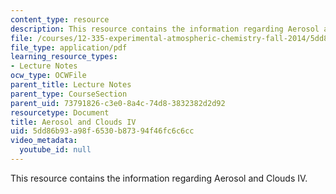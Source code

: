 ```yaml
---
content_type: resource
description: This resource contains the information regarding Aerosol and Clouds IV.
file: /courses/12-335-experimental-atmospheric-chemistry-fall-2014/5dd86b93a98f6530b87394f46fc6c6cc_MIT12_335F14_Lecture3_4.pdf
file_type: application/pdf
learning_resource_types:
- Lecture Notes
ocw_type: OCWFile
parent_title: Lecture Notes
parent_type: CourseSection
parent_uid: 73791826-c3e0-8a4c-74d8-3832382d2d92
resourcetype: Document
title: Aerosol and Clouds IV
uid: 5dd86b93-a98f-6530-b873-94f46fc6c6cc
video_metadata:
  youtube_id: null
---
```

This resource contains the information regarding Aerosol and Clouds IV.

